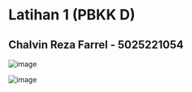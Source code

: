 # Latihan 1 (PBKK D)
## Chalvin Reza Farrel - 5025221054
![image](https://github.com/user-attachments/assets/673e2030-c2b6-462e-a2ff-dc0b18b54fbe)

![image](https://github.com/user-attachments/assets/58ab6288-2a5d-4d0f-8f19-41daf430272c)

